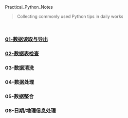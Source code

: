 Practical_Python_Notes

> Collecting commonly used Python tips in daily works
>

<br/>

### [01-数据读取与导出](01-数据读取与导出.md)

### [02-数据表检查](02-数据表检查.md)

### 03-数据清洗

### 04-数据处理

### 05-数据整合

### 06-日期/地理信息处理

